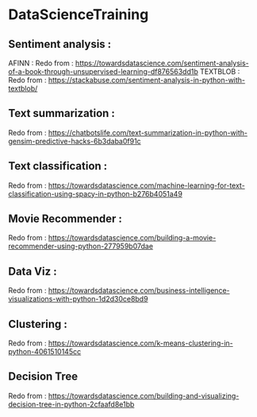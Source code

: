 # DataScienceTraining

## Sentiment analysis :
AFINN : Redo from : https://towardsdatascience.com/sentiment-analysis-of-a-book-through-unsupervised-learning-df876563dd1b
TEXTBLOB : Redo from : https://stackabuse.com/sentiment-analysis-in-python-with-textblob/

## Text summarization :
Redo from : https://chatbotslife.com/text-summarization-in-python-with-gensim-predictive-hacks-6b3daba0f91c

## Text classification :
Redo from : https://towardsdatascience.com/machine-learning-for-text-classification-using-spacy-in-python-b276b4051a49

## Movie Recommender :
Redo from : https://towardsdatascience.com/building-a-movie-recommender-using-python-277959b07dae

## Data Viz :
Redo from : https://towardsdatascience.com/business-intelligence-visualizations-with-python-1d2d30ce8bd9

## Clustering :
Redo from : https://towardsdatascience.com/k-means-clustering-in-python-4061510145cc

## Decision Tree
Redo from : https://towardsdatascience.com/building-and-visualizing-decision-tree-in-python-2cfaafd8e1bb
